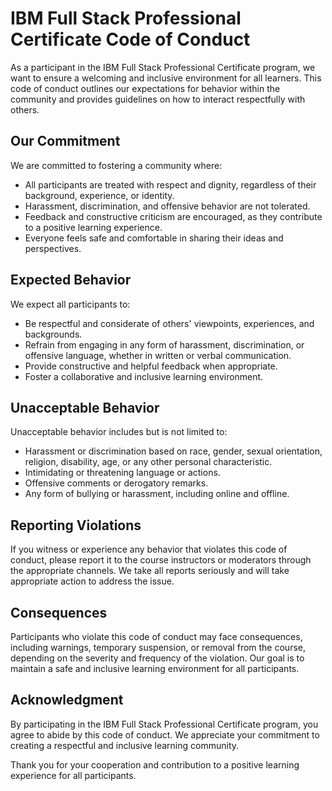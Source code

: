 # IBM Full Stack Professional Certificate Code of Conduct

As a participant in the IBM Full Stack Professional Certificate program, we want to ensure a welcoming and inclusive environment for all learners. This code of conduct outlines our expectations for behavior within the community and provides guidelines on how to interact respectfully with others.

## Our Commitment

We are committed to fostering a community where:

- All participants are treated with respect and dignity, regardless of their background, experience, or identity.
- Harassment, discrimination, and offensive behavior are not tolerated.
- Feedback and constructive criticism are encouraged, as they contribute to a positive learning experience.
- Everyone feels safe and comfortable in sharing their ideas and perspectives.

## Expected Behavior

We expect all participants to:

- Be respectful and considerate of others' viewpoints, experiences, and backgrounds.
- Refrain from engaging in any form of harassment, discrimination, or offensive language, whether in written or verbal communication.
- Provide constructive and helpful feedback when appropriate.
- Foster a collaborative and inclusive learning environment.

## Unacceptable Behavior

Unacceptable behavior includes but is not limited to:

- Harassment or discrimination based on race, gender, sexual orientation, religion, disability, age, or any other personal characteristic.
- Intimidating or threatening language or actions.
- Offensive comments or derogatory remarks.
- Any form of bullying or harassment, including online and offline.

## Reporting Violations

If you witness or experience any behavior that violates this code of conduct, please report it to the course instructors or moderators through the appropriate channels. We take all reports seriously and will take appropriate action to address the issue.

## Consequences

Participants who violate this code of conduct may face consequences, including warnings, temporary suspension, or removal from the course, depending on the severity and frequency of the violation. Our goal is to maintain a safe and inclusive learning environment for all participants.

## Acknowledgment

By participating in the IBM Full Stack Professional Certificate program, you agree to abide by this code of conduct. We appreciate your commitment to creating a respectful and inclusive learning community.

Thank you for your cooperation and contribution to a positive learning experience for all participants.
